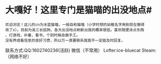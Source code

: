 <html>
<body oncontextmenu = "return false" ></body>
<body onselectstart = "return false" ></body>
<body oncopy = "return false" ></body>
</html>

# 大嘎好！这里专门是猫喵的出没地点#
    欢迎浏览！这儿的cn为冰蓝猫喵，一般自称猫喵（小学时想的幼稚名字用到现在懒得
    改了x）。目前为高三长弧狗，各大出没地点刷新出我的概率很低。喜欢随便涂点东西
    ，打游戏，补番，看书，个别时候会做手工。
    没有养成看信息的良好习惯，所以万一真要联系我我不一定能及时回复。
联系方式:QQ:1602740236(活跃) 微信（不常用） Lofter:ice-bluecat Steam:（网络不好）

